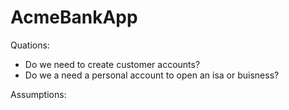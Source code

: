 # AcmeBankApp

Quations:
- Do we need to create customer accounts?
- Do we a need a personal account to open an isa or buisness?

Assumptions:
